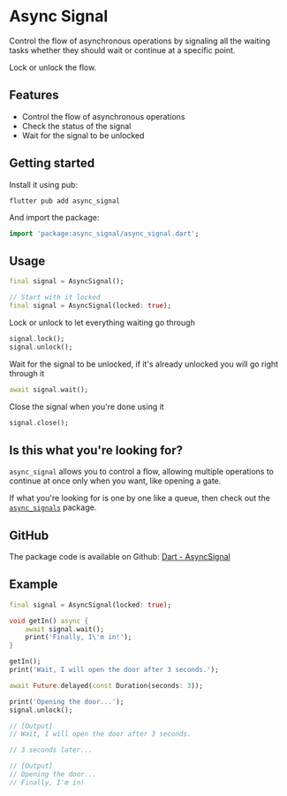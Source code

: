 # Async Signal

Control the flow of asynchronous operations by signaling all the waiting tasks whether they should wait or continue at a specific point.

Lock or unlock the flow.

## Features

* Control the flow of asynchronous operations
* Check the status of the signal
* Wait for the signal to be unlocked

## Getting started

Install it using pub:
```
flutter pub add async_signal
```

And import the package:
```dart
import 'package:async_signal/async_signal.dart';
```

## Usage

```dart
final signal = AsyncSignal();

// Start with it locked
final signal = AsyncSignal(locked: true);
```

Lock or unlock to let everything waiting go through
```dart
signal.lock();
signal.unlock();
```

Wait for the signal to be unlocked, if it's already unlocked you will go right through it
```dart
await signal.wait();
```

Close the signal when you're done using it
```dart
signal.close();
```

## Is this what you're looking for?

`async_signal` allows you to control a flow, allowing multiple operations to continue at once only when you want, like opening a gate.

If what you're looking for is one by one like a queue, then check out the [`async_signals`](https://pub.dev/packages/async_signals) package.

## GitHub

The package code is available on Github: [Dart - AsyncSignal](https://github.com/DrafaKiller/AsyncSignal-dart)

## Example

```dart
final signal = AsyncSignal(locked: true);

void getIn() async {
    await signal.wait();
    print('Finally, I\'m in!');
}

getIn();
print('Wait, I will open the door after 3 seconds.');

await Future.delayed(const Duration(seconds: 3));

print('Opening the door...');
signal.unlock();

// [Output]
// Wait, I will open the door after 3 seconds.

// 3 seconds later...

// [Output]
// Opening the door...
// Finally, I'm in!
```